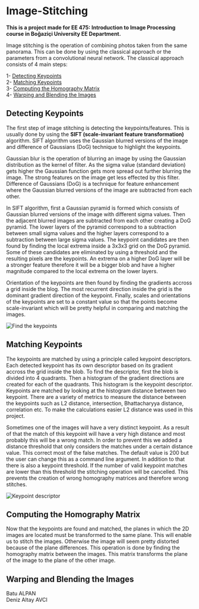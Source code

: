 # Image-Stitching

**This is a project made for EE 475: Introduction to Image Processing course in Boğaziçi University EE Department.** 

Image stitching is the operation of combining photos taken from the same panorama. This can be done by using the classical approach or the parameters from a convolutional neural network. The  classical approach consists of 4 main steps:

1- [Detecting Keypoints](#detecting-keypoints) <br />
2- [Matching Keypoints](#matching-keypoints) <br />
3- [Computing the Homography Matrix](#computing-the-homography-matrix) <br />
4- [Warping and Blending the Images](#warping-and-blending-the-images) <br />

## Detecting Keypoints

  The first step of image stitching is detecting the keypoints/features. This is usually done by using the **SIFT (scale-invariant feature transformation)** algorithm. SIFT algorithm uses the Gaussian blurred versions of the image and difference of Gaussians (DoG) technique to highlight the keypoints. 
  
  Gaussian blur is the operation of blurring an image by using the Gaussian distribution as the kernel of filter. As the sigma value (standard deviation) gets higher the Gaussian function gets more spread out further blurring the image. The strong features on the image get less effected by this filter. Difference of Gaussians (DoG) is a technique for feature enhancement where the Gaussian blurred versions of the image are subtracted from each other. 
  
  In SIFT algorithm, first a Gaussian pyramid is formed which consists of Gaussian blurred versions of the image with different sigma values. Then the adjacent blurred images are subtracted from each other creating a DoG pyramid. The lower layers of the pyramid correspond to a subtraction between small sigma values and the higher layers correspond to a subtraction between large sigma values. The keypoint candidates are then found by finding the local extrema inside a 3x3x3 grid on the DoG pyramid. Some of these candidates are eliminated by using a threshold and the resulting pixels are the keypoints. An extrema on a higher DoG layer will be a stronger feature therefore it will be a bigger blob and have a higher magnitude compared to the local extrema on the lower layers.   
  
  Orientation of the keypoints are then found by finding the gradients accross a grid inside the blog. The most recurrent direction inside the grid is the dominant gradient direction of the keypoint. Finally, scales and orientations of the keypoints are set to a constant value so that the points become scale-invariant which will be pretty helpful in comparing and matching the images. 

![Find the keypoints](https://www.researchgate.net/publication/342148975/figure/fig1/AS:901943815847936@1592051571533/SIFT-Algorithm-steps.jpg)
## Matching Keypoints

  The keypoints are matched by using a principle called keypoint descriptors. Each detected keypoint has its own descriptor based on its gradient accross the grid inside the blob. To find the descriptor, first the blob is divided into 4 quadrants. Then a histogram of the gradient directions are created for each of the quadrants. This histogram is the keypoint descriptor. Keypoints are matched by looking at the histogram distance between two keypoint. There are a variety of metrics to measure the distance between the keypoints such as L2 distance, intersection, Bhattacharyya distance, correlation etc. To make the calculations easier L2 distance was used in this project. 
  
  Sometimes one of the images will have a very distinct keypoint. As a result of that the match of this keypoint will have a very high distance and most probably this will be a wrong match. In order to prevent this we added a distance threshold that only considers the matches under a certain distance value. This correct most of the false matches. The default value is 200 but the user can change this as a command line argument. In addition to that there is also a keypoint threshold. If the number of valid keypoint matches are lower than this threshold the stitching operation will be cancelled. This prevents the creation of wrong homography matrices and therefore wrong stitches.
  
![Keypoint descriptor](https://www.i2tutorials.com/wp-content/media/2019/09/SIFT-and-SURF-1-i2tutorials.jpg)

## Computing the Homography Matrix

  Now that the keypoints are found and matched, the planes in which the 2D images are located must be transformed to the same plane. This will enable us to stitch the images. Otherwise the image will seem pretty distorted because of the plane differences. This operation is done by finding the homography matrix between the images. This matrix transforms the plane of the image to the plane of the other image.  

## Warping and Blending the Images 

Batu ALPAN <br />
Deniz Altay AVCI
